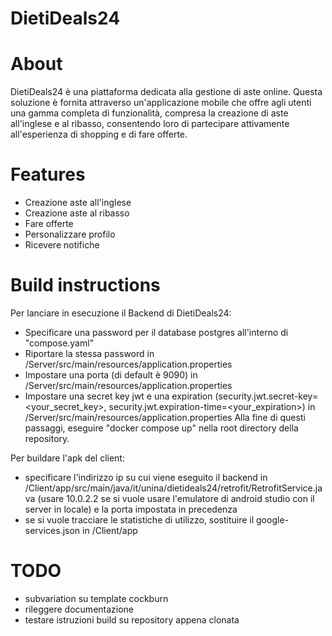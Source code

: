 # DietiDeals24

# About
DietiDeals24 è una piattaforma dedicata alla gestione di aste online. Questa soluzione è fornita attraverso un'applicazione mobile che offre agli utenti una gamma completa di funzionalità, compresa la creazione di aste all'inglese e al ribasso, consentendo loro di partecipare attivamente all'esperienza di shopping e di fare offerte.

# Features
- Creazione aste all'inglese
- Creazione aste al ribasso
- Fare offerte
- Personalizzare profilo
- Ricevere notifiche

# Build instructions
Per lanciare in esecuzione il Backend di DietiDeals24:
- Specificare una password per il database postgres all'interno di "compose.yaml"
- Riportare la stessa password in /Server/src/main/resources/application.properties
- Impostare una porta (di default è 9090) in /Server/src/main/resources/application.properties
- Impostare una secret key jwt e una expiration (security.jwt.secret-key=<your_secret_key>, security.jwt.expiration-time=<your_expiration>) in /Server/src/main/resources/application.properties
Alla fine di questi passaggi, eseguire "docker compose up" nella root directory della repository.

Per buildare l'apk del client:
- specificare l'indirizzo ip su cui viene eseguito il backend in /Client/app/src/main/java/it/unina/dietideals24/retrofit/RetrofitService.java (usare 10.0.2.2 se si vuole usare l'emulatore di android studio con il server in locale) e la porta impostata in precedenza
- se si vuole tracciare le statistiche di utilizzo, sostituire il google-services.json in /Client/app

# TODO
- subvariation su template cockburn
- rileggere documentazione
- testare istruzioni build su repository appena clonata
